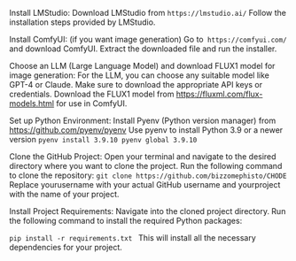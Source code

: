 Install LMStudio:
Download LMStudio from `https://lmstudio.ai/`
Follow the installation steps provided by LMStudio.

Install ComfyUI: (if you want image generation)
Go to` https://comfyui.com/` and download ComfyUI.
Extract the downloaded file and run the installer.

Choose an LLM (Large Language Model) and download FLUX1 model for image generation:
For the LLM, you can choose any suitable model like GPT-4 or Claude. Make sure to download the appropriate API keys or credentials.
Download the FLUX1 model from https://fluxml.com/flux-models.html for use in ComfyUI.

Set up Python Environment:
Install Pyenv (Python version manager) from https://github.com/pyenv/pyenv
Use pyenv to install Python 3.9 or a newer version
`pyenv install 3.9.10
pyenv global 3.9.10`

Clone the GitHub Project:
Open your terminal and navigate to the desired directory where you want to clone the project.
Run the following command to clone the repository:
`git clone https://github.com/bizzomephisto/CHODE`
Replace yourusername with your actual GitHub username and yourproject with the name of your project.

Install Project Requirements:
Navigate into the cloned project directory.
Run the following command to install the required Python packages:

`pip install -r requirements.txt
`
This will install all the necessary dependencies for your project.
